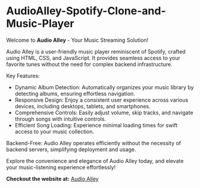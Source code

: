 # AudioAlley-Spotify-Clone-and-Music-Player

Welcome to **Audio Alley** - Your Music Streaming Solution!

Audio Alley is a user-friendly music player reminiscent of Spotify, crafted using HTML, CSS, and JavaScript. It provides seamless access to your favorite tunes without the need for complex backend infrastructure.

Key Features:
- Dynamic Album Detection: Automatically organizes your music library by detecting albums, ensuring effortless navigation.
- Responsive Design: Enjoy a consistent user experience across various devices, including desktops, tablets, and smartphones.
- Comprehensive Controls: Easily adjust volume, skip tracks, and navigate through songs with intuitive controls.
- Efficient Song Loading: Experience minimal loading times for swift access to your music collection.

Backend-Free: Audio Alley operates efficiently without the necessity of backend servers, simplifying deployment and usage.

Explore the convenience and elegance of Audio Alley today, and elevate your music-listening experience effortlessly!

**Checkout the website at:** [Audio Alley](audioalley.freewebhostmost.com)
